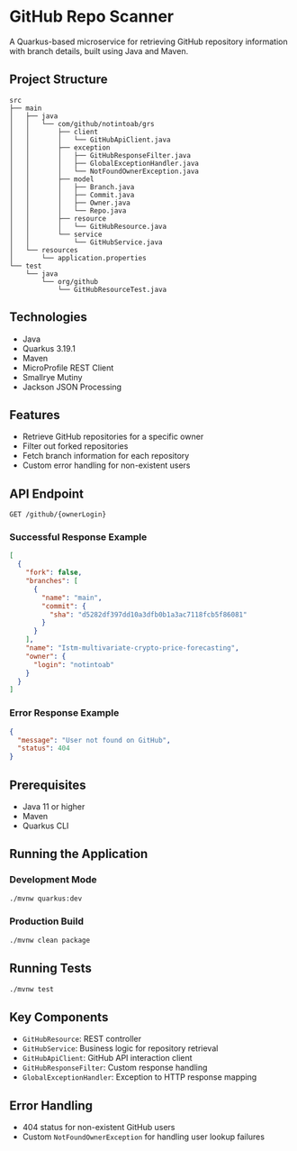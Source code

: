 # GitHub Repo Scanner

A Quarkus-based microservice for retrieving GitHub repository information with branch details, built using Java and Maven.

## Project Structure
```
src
├── main
│   ├── java
│   │   └── com/github/notintoab/grs
│   │       ├── client
│   │       │   └── GitHubApiClient.java
│   │       ├── exception
│   │       │   ├── GitHubResponseFilter.java
│   │       │   ├── GlobalExceptionHandler.java
│   │       │   └── NotFoundOwnerException.java
│   │       ├── model
│   │       │   ├── Branch.java
│   │       │   ├── Commit.java
│   │       │   ├── Owner.java
│   │       │   └── Repo.java
│   │       ├── resource
│   │       │   └── GitHubResource.java
│   │       └── service
│   │           └── GitHubService.java
│   └── resources
│       └── application.properties
└── test
    └── java
        └── org/github
            └── GitHubResourceTest.java
```

## Technologies
- Java
- Quarkus 3.19.1
- Maven
- MicroProfile REST Client
- Smallrye Mutiny 
- Jackson JSON Processing

## Features
- Retrieve GitHub repositories for a specific owner
- Filter out forked repositories
- Fetch branch information for each repository
- Custom error handling for non-existent users

## API Endpoint
`GET /github/{ownerLogin}`

### Successful Response Example
```json
[
  {
    "fork": false,
    "branches": [
      {
        "name": "main",
        "commit": {
          "sha": "d5282df397dd10a3dfb0b1a3ac7118fcb5f86081"
        }
      }
    ],
    "name": "Istm-multivariate-crypto-price-forecasting",
    "owner": {
      "login": "notintoab"
    }
  }
]
```

### Error Response Example
```json
{
  "message": "User not found on GitHub",
  "status": 404
}
```

## Prerequisites
- Java 11 or higher
- Maven
- Quarkus CLI

## Running the Application
### Development Mode
```bash
./mvnw quarkus:dev
```

### Production Build
```bash
./mvnw clean package
```

## Running Tests
```bash
./mvnw test
```

## Key Components
- `GitHubResource`: REST controller
- `GitHubService`: Business logic for repository retrieval
- `GitHubApiClient`: GitHub API interaction client
- `GitHubResponseFilter`: Custom response handling
- `GlobalExceptionHandler`: Exception to HTTP response mapping

## Error Handling
- 404 status for non-existent GitHub users
- Custom `NotFoundOwnerException` for handling user lookup failures

